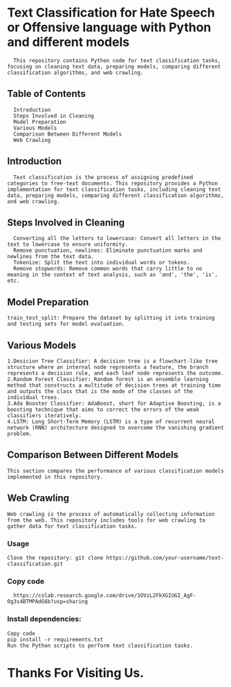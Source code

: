 
# Text Classification for Hate Speech or Offensive language with Python and different models
      This repository contains Python code for text classification tasks, focusing on cleaning text data, preparing models, comparing different classification algorithms, and web crawling.

## Table of Contents
      Introduction
      Steps Involved in Cleaning
      Model Preparation
      Various Models
      Comparison Between Different Models
      Web Crawling
      
## Introduction
      Text classification is the process of assigning predefined categories to free-text documents. This repository provides a Python implementation for text classification tasks, including cleaning text data, preparing models, comparing different classification algorithms, and web crawling.

## Steps Involved in Cleaning
      Converting all the letters to lowercase: Convert all letters in the text to lowercase to ensure uniformity.
      Remove punctuation, newlines: Eliminate punctuation marks and newlines from the text data.
      Tokenize: Split the text into individual words or tokens.
      Remove stopwords: Remove common words that carry little to no meaning in the context of text analysis, such as 'and', 'the', 'is', etc.
## Model Preparation
    train_test_split: Prepare the dataset by splitting it into training and testing sets for model evaluation.
## Various Models
    1.Desicion Tree Classifier: A decision tree is a flowchart-like tree structure where an internal node represents a feature, the branch represents a decision rule, and each leaf node represents the outcome.
    2.Random Forest Classifier: Random forest is an ensemble learning method that constructs a multitude of decision trees at training time and outputs the class that is the mode of the classes of the individual trees.
    3.Ada Booster Classifier: AdaBoost, short for Adaptive Boosting, is a boosting technique that aims to correct the errors of the weak classifiers iteratively.
    4.LSTM: Long Short-Term Memory (LSTM) is a type of recurrent neural network (RNN) architecture designed to overcome the vanishing gradient problem.
## Comparison Between Different Models
    This section compares the performance of various classification models implemented in this repository.

## Web Crawling
    Web crawling is the process of automatically collecting information from the web. This repository includes tools for web crawling to gather data for text classification tasks.

### Usage
    Clone the repository: git clone https://github.com/your-username/text-classification.git

### Copy code
      https://colab.research.google.com/drive/1OVzL2FkXGIUGI_AgF-Og3s4BTMPAdG6b?usp=sharing
### Install dependencies:
    Copy code
    pip install -r requirements.txt
    Run the Python scripts to perform text classification tasks.


# Thanks For Visiting Us.
